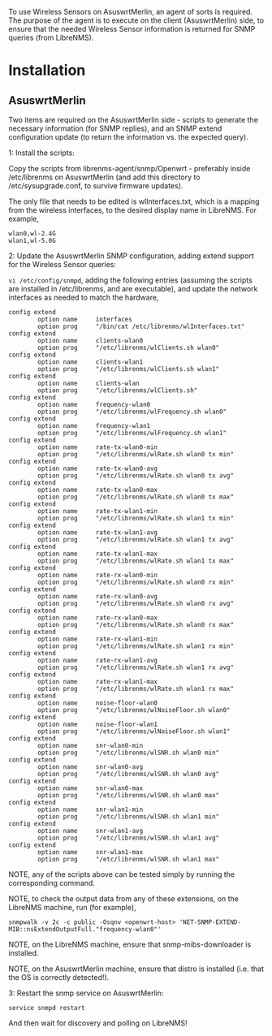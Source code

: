 To use Wireless Sensors on AsuswrtMerlin, an agent of sorts is required. The
purpose of the agent is to execute on the client (AsuswrtMerlin) side, to ensure
that the needed Wireless Sensor information is returned for SNMP queries (from LibreNMS).

# Installation

## AsuswrtMerlin

Two items are required on the AsuswrtMerlin side - scripts to generate the necessary information (for
SNMP replies), and an SNMP extend configuration update (to return the information vs. the expected
query).

1: Install the scripts:

Copy the scripts from librenms-agent/snmp/Openwrt - preferably inside /etc/librenms on AsuswrtMerlin (and add this
directory to /etc/sysupgrade.conf, to survive firmware updates).

The only file that needs to be edited is wlInterfaces.txt, which is a mapping from the wireless interfaces, to
the desired display name in LibreNMS. For example,
```
wlan0,wl-2.4G
wlan1,wl-5.0G
```

2: Update the AsuswrtMerlin SNMP configuration, adding extend support for the Wireless Sensor queries:

`vi /etc/config/snmpd`, adding the following entries (assuming the scripts are installed in /etc/librenms, and are executable),
and update the network interfaces as needed to match the hardware,

```
config extend
        option name     interfaces
        option prog     "/bin/cat /etc/librenms/wlInterfaces.txt"
config extend
        option name     clients-wlan0
        option prog     "/etc/librenms/wlClients.sh wlan0"
config extend
        option name     clients-wlan1
        option prog     "/etc/librenms/wlClients.sh wlan1"
config extend
        option name     clients-wlan
        option prog     "/etc/librenms/wlClients.sh"
config extend
        option name     frequency-wlan0
        option prog     "/etc/librenms/wlFrequency.sh wlan0"
config extend
        option name     frequency-wlan1
        option prog     "/etc/librenms/wlFrequency.sh wlan1"
config extend
        option name     rate-tx-wlan0-min
        option prog     "/etc/librenms/wlRate.sh wlan0 tx min"
config extend
        option name     rate-tx-wlan0-avg
        option prog     "/etc/librenms/wlRate.sh wlan0 tx avg"
config extend
        option name     rate-tx-wlan0-max
        option prog     "/etc/librenms/wlRate.sh wlan0 tx max"
config extend
        option name     rate-tx-wlan1-min
        option prog     "/etc/librenms/wlRate.sh wlan1 tx min"
config extend
        option name     rate-tx-wlan1-avg
        option prog     "/etc/librenms/wlRate.sh wlan1 tx avg"
config extend
        option name     rate-tx-wlan1-max
        option prog     "/etc/librenms/wlRate.sh wlan1 tx max"
config extend
        option name     rate-rx-wlan0-min
        option prog     "/etc/librenms/wlRate.sh wlan0 rx min"
config extend
        option name     rate-rx-wlan0-avg
        option prog     "/etc/librenms/wlRate.sh wlan0 rx avg"
config extend
        option name     rate-rx-wlan0-max
        option prog     "/etc/librenms/wlRate.sh wlan0 rx max"
config extend
        option name     rate-rx-wlan1-min
        option prog     "/etc/librenms/wlRate.sh wlan1 rx min"
config extend
        option name     rate-rx-wlan1-avg
        option prog     "/etc/librenms/wlRate.sh wlan1 rx avg"
config extend
        option name     rate-rx-wlan1-max
        option prog     "/etc/librenms/wlRate.sh wlan1 rx max"
config extend
        option name     noise-floor-wlan0
        option prog     "/etc/librenms/wlNoiseFloor.sh wlan0"
config extend
        option name     noise-floor-wlan1
        option prog     "/etc/librenms/wlNoiseFloor.sh wlan1"
config extend
        option name     snr-wlan0-min
        option prog     "/etc/librenms/wlSNR.sh wlan0 min"
config extend
        option name     snr-wlan0-avg
        option prog     "/etc/librenms/wlSNR.sh wlan0 avg"
config extend
        option name     snr-wlan0-max
        option prog     "/etc/librenms/wlSNR.sh wlan0 max"
config extend
        option name     snr-wlan1-min
        option prog     "/etc/librenms/wlSNR.sh wlan1 min"
config extend
        option name     snr-wlan1-avg
        option prog     "/etc/librenms/wlSNR.sh wlan1 avg"
config extend
        option name     snr-wlan1-max
        option prog     "/etc/librenms/wlSNR.sh wlan1 max"
```

NOTE, any of the scripts above can be tested simply by running the corresponding command.

NOTE, to check the output data from any of these extensions, on the LibreNMS machine, run (for example),

`snmpwalk -v 2c -c public -Osqnv <openwrt-host> 'NET-SNMP-EXTEND-MIB::nsExtendOutputFull."frequency-wlan0"'`

NOTE, on the LibreNMS machine, ensure that snmp-mibs-downloader is installed.

NOTE, on the AsuswrtMerlin machine, ensure that distro is installed (i.e. that the OS is correctly detected!).

3: Restart the snmp service on AsuswrtMerlin:

`service snmpd restart`

And then wait for discovery and polling on LibreNMS!
